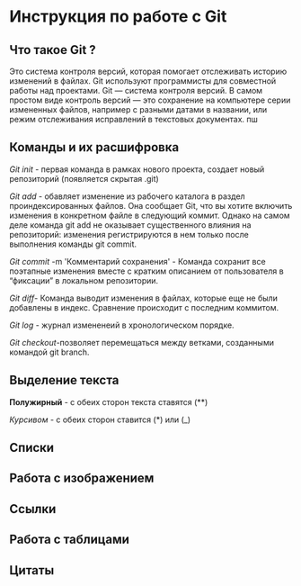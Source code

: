 # Инструкция по работе с Git

## Что такое Git ?
Это система контроля версий, которая помогает отслеживать историю изменений в файлах. Git используют программисты для совместной работы над проектами. Git — система контроля версий. В самом простом виде контроль версий — это сохранение на компьютере серии измененных файлов, например с разными датами в названии, или режим отслеживания исправлений в текстовых документах.
пш
## Команды и их расшифровка

*Git init* - первая команда в рамках нового проекта, создает новый репозиторий (появляется скрытая .git)

*Git add* - обавляет изменение из рабочего каталога в раздел проиндексированных файлов. Она сообщает Git, что вы хотите включить изменения в конкретном файле в следующий коммит. Однако на самом деле команда git add не оказывает существенного влияния на репозиторий: изменения регистрируются в нем только после выполнения команды git commit.

*Git commit* -m 'Комментарий сохранения' - Команда сохранит все поэтапные изменения вместе с кратким описанием от пользователя в “фиксации” в локальном репозитории.

*Git diff*- Команда выводит изменения в файлах, которые еще не были добавлены в индекс. Сравнение происходит с последним коммитом.

*Git log* - журнал измененеий в хронологическом порядке. 

*Git checkout*-позволяет перемещаться между ветками, созданными командой git branch.

## Выделение текста

**Полужирный** - с обеих сторон текста ставятся (**)

*Курсивом* - с обеих сторон ставится (*) или (_)



## Списки

## Работа с изображением

## Ссылки

## Работа с таблицами

## Цитаты

